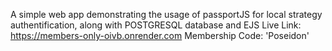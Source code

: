 A simple web app demonstrating the usage of passportJS for local strategy authentification, along with POSTGRESQL database and EJS
Live Link: https://members-only-oivb.onrender.com
Membership Code: 'Poseidon'
